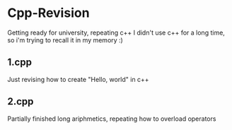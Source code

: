  # Cpp-Revision
Getting ready for university, repeating c++
I didn't use c++ for a long time, so i'm trying to recall it in my memory :)

## 1.cpp
Just revising how to create "Hello, world" in c++
## 2.cpp
Partially finished long ariphmetics, repeating how to overload operators
